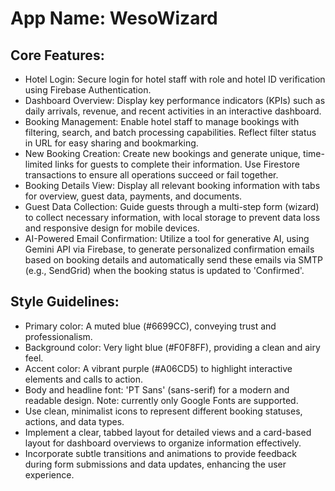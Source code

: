 # **App Name**: WesoWizard

## Core Features:

- Hotel Login: Secure login for hotel staff with role and hotel ID verification using Firebase Authentication.
- Dashboard Overview: Display key performance indicators (KPIs) such as daily arrivals, revenue, and recent activities in an interactive dashboard.
- Booking Management: Enable hotel staff to manage bookings with filtering, search, and batch processing capabilities. Reflect filter status in URL for easy sharing and bookmarking.
- New Booking Creation: Create new bookings and generate unique, time-limited links for guests to complete their information. Use Firestore transactions to ensure all operations succeed or fail together.
- Booking Details View: Display all relevant booking information with tabs for overview, guest data, payments, and documents.
- Guest Data Collection: Guide guests through a multi-step form (wizard) to collect necessary information, with local storage to prevent data loss and responsive design for mobile devices.
- AI-Powered Email Confirmation: Utilize a tool for generative AI, using Gemini API via Firebase, to generate personalized confirmation emails based on booking details and automatically send these emails via SMTP (e.g., SendGrid) when the booking status is updated to 'Confirmed'.

## Style Guidelines:

- Primary color: A muted blue (#6699CC), conveying trust and professionalism.
- Background color: Very light blue (#F0F8FF), providing a clean and airy feel.
- Accent color: A vibrant purple (#A06CD5) to highlight interactive elements and calls to action.
- Body and headline font: 'PT Sans' (sans-serif) for a modern and readable design. Note: currently only Google Fonts are supported.
- Use clean, minimalist icons to represent different booking statuses, actions, and data types.
- Implement a clear, tabbed layout for detailed views and a card-based layout for dashboard overviews to organize information effectively.
- Incorporate subtle transitions and animations to provide feedback during form submissions and data updates, enhancing the user experience.